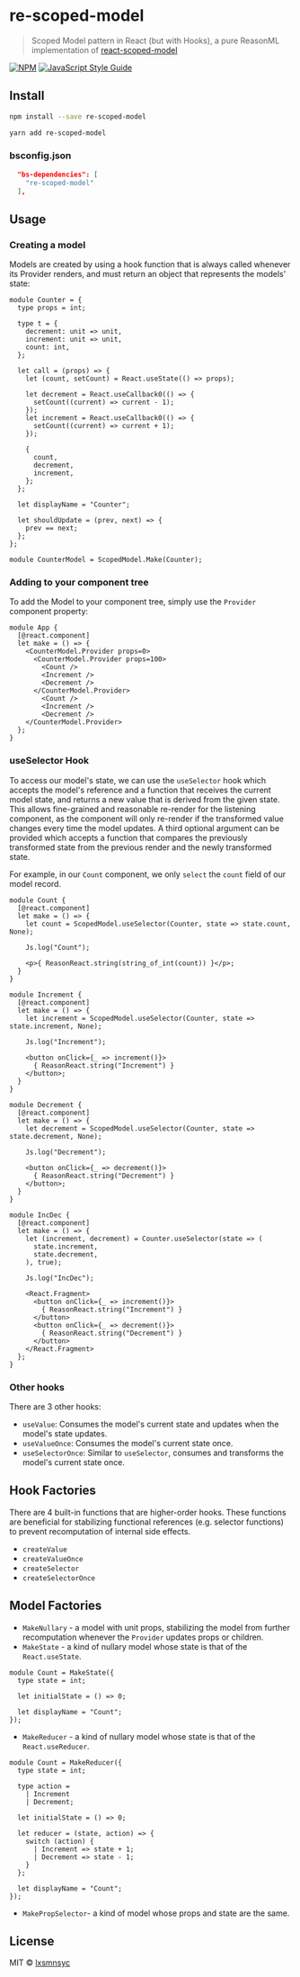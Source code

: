 # re-scoped-model

> Scoped Model pattern in React (but with Hooks), a pure ReasonML implementation of [react-scoped-model](https://github.com/LXSMNSYC/react-scoped-model)

[![NPM](https://img.shields.io/npm/v/re-scoped-model.svg)](https://www.npmjs.com/package/re-scoped-model) [![JavaScript Style Guide](https://badgen.net/badge/code%20style/airbnb/ff5a5f?icon=airbnb)](https://github.com/airbnb/javascript)

## Install

```bash
npm install --save re-scoped-model
```

```bash
yarn add re-scoped-model
```

### bsconfig.json

```json
  "bs-dependencies": [
    "re-scoped-model"
  ],
```

## Usage

### Creating a model

Models are created by using a hook function that is always called whenever its Provider renders, and must return an object that represents the models' state:

```reason
module Counter = {
  type props = int;

  type t = {
    decrement: unit => unit,
    increment: unit => unit,
    count: int,
  };

  let call = (props) => {
    let (count, setCount) = React.useState(() => props);

    let decrement = React.useCallback0(() => {
      setCount((current) => current - 1);
    });
    let increment = React.useCallback0(() => {
      setCount((current) => current + 1);
    });

    {
      count,
      decrement,
      increment,
    };
  };

  let displayName = "Counter";

  let shouldUpdate = (prev, next) => {
    prev == next;
  };
};

module CounterModel = ScopedModel.Make(Counter);
```


### Adding to your component tree

To add the Model to your component tree, simply use the `Provider` component property:

```reason
module App {
  [@react.component]
  let make = () => {
    <CounterModel.Provider props=0>
      <CounterModel.Provider props=100>
        <Count />
        <Increment />
        <Decrement />
      </CounterModel.Provider>
        <Count />
        <Increment />
        <Decrement />
    </CounterModel.Provider>
  };
}
```

### useSelector Hook

To access our model's state, we can use the `useSelector` hook which accepts the model's reference and a  function that receives the current model state, and returns a new value that is derived from the given state. This allows fine-grained and reasonable re-render for the listening component, as the component will only re-render if the transformed value changes every time the model updates. A third optional argument can be provided which accepts a function that compares the previously transformed state from the previous render and the newly transformed state.

For example, in our `Count` component, we only `select` the `count` field of our model record.

```reason
module Count {
  [@react.component]
  let make = () => {
    let count = ScopedModel.useSelector(Counter, state => state.count, None);

    Js.log("Count");

    <p>{ ReasonReact.string(string_of_int(count)) }</p>;
  }
}
```

```reason
module Increment {
  [@react.component]
  let make = () => {
    let increment = ScopedModel.useSelector(Counter, state => state.increment, None);

    Js.log("Increment");

    <button onClick={_ => increment()}>
      { ReasonReact.string("Increment") }
    </button>;
  }
}
```

```reason
module Decrement {
  [@react.component]
  let make = () => {
    let decrement = ScopedModel.useSelector(Counter, state => state.decrement, None);

    Js.log("Decrement");

    <button onClick={_ => decrement()}>
      { ReasonReact.string("Decrement") }
    </button>;
  }
}
```

```reason
module IncDec {
  [@react.component]
  let make = () => {
    let (increment, decrement) = Counter.useSelector(state => (
      state.increment,
      state.decrement,
    ), true);

    Js.log("IncDec");

    <React.Fragment>
      <button onClick={_ => increment()}>
        { ReasonReact.string("Increment") }
      </button>
      <button onClick={_ => decrement()}>
        { ReasonReact.string("Decrement") }
      </button>
    </React.Fragment>
  };
}
```

### Other hooks

There are 3 other hooks:
- `useValue`: Consumes the model's current state and updates when the model's state updates.
- `useValueOnce`: Consumes the model's current state once.
- `useSelectorOnce`: Similar to `useSelector`, consumes and transforms the model's current state once.

## Hook Factories

There are 4 built-in functions that are higher-order hooks. These functions are beneficial for stabilizing functional references (e.g. selector functions) to prevent recomputation of internal side effects.

- `createValue`
- `createValueOnce`
- `createSelector`
- `createSelectorOnce`

## Model Factories

- `MakeNullary` - a model with unit props, stabilizing the model from further recomputation whenever the `Provider` updates props or children.
- `MakeState` - a kind of nullary model whose state is that of the `React.useState`.
```reason
module Count = MakeState({
  type state = int;

  let initialState = () => 0;

  let displayName = "Count";
});
```
- `MakeReducer` - a kind of nullary model whose state is that of the `React.useReducer`.
```reason
module Count = MakeReducer({
  type state = int;
  
  type action = 
    | Increment
    | Decrement;

  let initialState = () => 0;

  let reducer = (state, action) => {
    switch (action) {
      | Increment => state + 1;
      | Decrement => state - 1;
    }
  };

  let displayName = "Count";
});
```
- `MakePropSelector`- a kind of model whose props and state are the same.

## License

MIT © [lxsmnsyc](https://github.com/lxsmnsyc)
